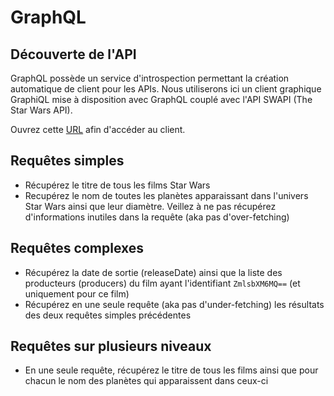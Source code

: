 # GraphQL

## Découverte de l'API

GraphQL possède un service d'introspection permettant la création automatique de client pour les APIs. Nous utiliserons ici un client graphique GraphiQL mise à disposition avec GraphQL couplé avec l'API SWAPI (The Star Wars API).

Ouvrez cette [URL](http://graphql.org/swapi-graphql/) afin d'accéder au client.

## Requêtes simples

* Récupérez le titre de tous les films Star Wars
* Recupérez le nom de toutes les planètes apparaissant dans l'univers Star Wars ainsi que leur diamètre. Veillez à ne pas récupérez d'informations inutiles dans la requête (aka pas d'over-fetching)

## Requêtes complexes

* Récupérez la date de sortie (releaseDate) ainsi que la liste des producteurs (producers) du film ayant l'identifiant `ZmlsbXM6MQ==` (et uniquement pour ce film)
* Récupérez en une seule requête (aka pas d'under-fetching) les résultats des deux requêtes simples précédentes

## Requêtes sur plusieurs niveaux

* En une seule requête, récupérez le titre de tous les films ainsi que pour chacun le nom des planètes qui apparaissent dans ceux-ci
